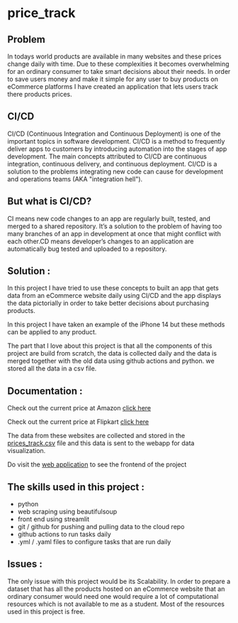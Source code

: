 # price_track

## Problem 
In todays world products are available in many websites and these prices change daily with time. Due to these complexities it becomes overwhelming for an ordinary consumer to take smart decisions about their needs. In order to save users money and make it simple for any user to buy products on eCommerce platforms I have created an application that lets users track there products prices.


CI/CD
--------------- 

CI/CD (Continuous Integration and Continuous Deployment) is one of the important topics in software development. CI/CD is a method to frequently deliver apps to customers by introducing automation into the stages of app development. The main concepts attributed to CI/CD are continuous integration, continuous delivery, and continuous deployment. CI/CD is a solution to the problems integrating new code can cause for development and operations teams (AKA "integration hell").

## But what is CI/CD?
CI means new code changes to an app are regularly built, tested, and merged to a shared repository. It’s a solution to the problem of having too many branches of an app in development at once that might conflict with each other.CD means developer’s changes to an application are automatically bug tested and uploaded to a repository.


Solution :
--------------- 

In this project I have tried to use these concepts to built an app that gets data from an eCommerce website daily using CI/CD and the app displays the data pictorially in order to take better decisions about purchasing products. 

In this project I have taken an example of the iPhone 14 but these methods can be applied to any product.

The part that I love about this project is that all the components of this project are build from scratch, the data is collected daily and the data is merged together with the old data using github actions and python. we stored all the data in a csv file.


Documentation :
--------------- 
Check out the current price at Amazon [click here](https://www.amazon.in/Apple-iPhone-14-512GB-Blue/dp/B0BDJH3V3Q/ref=sr_1_8?keywords=iphone+14&qid=1664871745&qu=eyJxc2MiOiI1LjM4IiwicXNhIjoiNS4xOSIsInFzcCI6IjMuMzcifQ%3D%3D&sr=8-8)

Check out the current price at Flipkart [click here](https://www.flipkart.com/apple-iphone-14-blue-512-gb/p/itm6f59f7f999d00?pid=MOBGHWFHYRWUSHCF&lid=LSTMOBGHWFHYRWUSHCFXIUNTH&marketplace=FLIPKART&q=iphone+14&store=tyy%2F4io&srno=s_1_2&otracker=search&otracker1=search&fm=search-autosuggest&iid=40d9e4bf-b8f5-47d7-810d-c5373f7d8265.MOBGHWFHYRWUSHCF.SEARCH&ppt=sp&ppn=sp&ssid=861kp9xhj40000001664802021951&qH=860f3715b8db08cd)

The data from these websites are collected and stored in the [prices_track.csv](../main/price_track.csv) file and this data is sent to the webapp for data visualization.

Do visit the [web application](https://mdarfan357-price-track-appstreamlit-app-tr1vmx.streamlitapp.com/) to see the frontend of the project

The skills used in this project :
--------------- 
* python
* web scraping using beautifulsoup
* front end using streamlit 
* git / github for pushing and pulling data to the cloud repo
* github actions to run tasks daily 
* .yml / .yaml files to configure tasks that are run daily 

Issues :
---------------
The only issue with this project would be its Scalability. In order to prepare a dataset that has all the products hosted on an eCommerce website that an ordinary consumer would need one would require a lot of computational resources which is not available to me as a student. Most of the resources used in this project is free.





